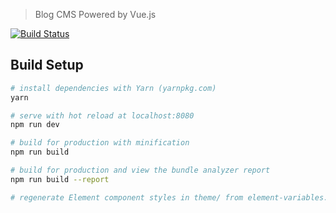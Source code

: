 
>  Blog CMS Powered by Vue.js

[![Build Status](https://travis-ci.org/ciqulo/CMS-of-Blog.svg?branch=develop)](https://travis-ci.org/ciqulo/CMS-of-Blog)

## Build Setup

``` bash
# install dependencies with Yarn (yarnpkg.com)
yarn

# serve with hot reload at localhost:8080
npm run dev

# build for production with minification
npm run build

# build for production and view the bundle analyzer report
npm run build --report

# regenerate Element component styles in theme/ from element-variables.css
```
